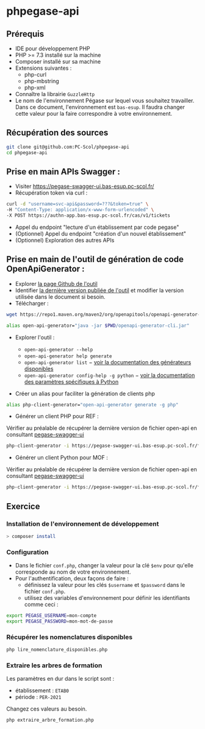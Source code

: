 # phpegase-api

## Prérequis

- IDE pour développement PHP
- PHP >= 7.3 installé sur la machine
- Composer installé sur sa machine
- Extensions suivantes :
  * php-curl
  * php-mbstring
  * php-xml
- Connaître la librairie `GuzzleHttp`
- Le nom de l'environnement Pégase sur lequel vous souhaitez travailler. Dans ce document, l'environnement est `bas-esup`. Il faudra changer cette valeur pour la faire correspondre à votre environnement.

## Récupération des sources

```bash
git clone git@github.com:PC-Scol/phpegase-api
cd phpegase-api
```

## Prise en main APIs Swagger :

- Visiter <https://pegase-swagger-ui.bas-esup.pc-scol.fr/>
- Récupération token via curl : 

```bash
curl -d "username=svc-api&password=???&token=true" \
-H "Content-Type: application/x-www-form-urlencoded" \
-X POST https://authn-app.bas-esup.pc-scol.fr/cas/v1/tickets
```

- Appel du endpoint "lecture d'un établissement par code pegase"
- (Optionnel) Appel du endpoint "création d'un nouvel établissement"
- (Optionnel) Exploration des autres APIs

## Prise en main de l'outil de génération de code OpenApiGenerator :

- Explorer [la page Github de l'outil](https://github.com/OpenAPITools/openapi-generator/blob/master/README.md)
- Identifier [la dernière version publiée de l'outil](https://github.com/OpenAPITools/openapi-generator/blob/master/README.md#11---compatibility) et modifier la version utilisée dans le document si besoin.
- Télécharger :

```bash
wget https://repo1.maven.org/maven2/org/openapitools/openapi-generator-cli/5.3.0/openapi-generator-cli-5.3.0.jar -O openapi-generator-cli.jar
```

```bash
alias open-api-generator="java -jar $PWD/openapi-generator-cli.jar"
```

- Explorer l'outil : 
    - `open-api-generator --help`
    - `open-api-generator help generate`
    - `open-api-generator list` − [voir la documentation des générateurs disponibles](https://github.com/OpenAPITools/openapi-generator/blob/v5.3.0/docs/generators)
    - `open-api-generator config-help -g python` − [voir la documentation des paramètres spécifiques à Python](https://github.com/OpenAPITools/openapi-generator/blob/v5.3.0/docs/generators/php.md)


- Créer un alias pour faciliter la génération de clients php

```bash
alias php-client-generator="open-api-generator generate -g php"
```

- Générer un client PHP pour REF :

Vérifier au préalable de récupérer la dernière version de fichier open-api en consultant [pegase-swagger-ui](https://pegase-swagger-ui.bas-esup.pc-scol.fr/)

```bash
php-client-generator -i https://pegase-swagger-ui.bas-esup.pc-scol.fr/fr.pcscol/ref-api/ref-api-2.2.0.yml -o generated/pegase-ref --package-name ref-client --additional-properties composerPackageName=pegase/ref-client

```

- Générer un client Python pour MOF :

Vérifier au préalable de récupérer la dernière version de fichier open-api en consultant [pegase-swagger-ui](https://pegase-swagger-ui.bas-esup.pc-scol.fr/)

```bash
php-client-generator -i https://pegase-swagger-ui.bas-esup.pc-scol.fr/fr.pcscol.mof-api/mof-application-api-v1/mof-application-api-v1-2.2.0.yml -o generated/pegase-mof --package-name mof-client --skip-validate-spec --additional-properties composerPackageName=pegase/mof-client
```

## Exercice
### Installation de l'environnement de développement

```bash
> composer install
```

### Configuration

- Dans le fichier `conf.php`, changer la valeur pour la clé `$env` pour qu'elle corresponde au nom de votre environnement.
- Pour l'authentification, deux façons de faire :
  - définissez la valeur pour les clés `$username` et `$password` dans le fichier `conf.php`.
  - utilisez des variables d'environnement pour définir les identifiants comme ceci :

```bash
export PEGASE_USERNAME=mon-compte
export PEGASE_PASSWORD=mon-mot-de-passe
```

### Récupérer les nomenclatures disponibles

```bash
php lire_nomenclature_disponibles.php
```

### Extraire les arbres de formation

Les paramètres en dur dans le script sont :

- établissement : `ETAB0`
- période : `PER-2021`

Changez ces valeurs au besoin.

```bash
php extraire_arbre_formation.php
```
